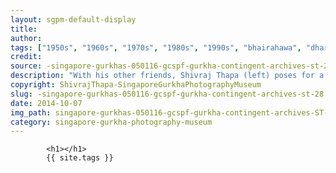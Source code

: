 ```yaml
---
layout: sgpm-default-display
title: 
author: 
tags: ["1950s", "1960s", "1970s", "1980s", "1990s", "bhairahawa", "dharan", "gurkhas", "kathmandu", "nepal", "pokhara", "singapore", "singapore gurkha archive", "singapore gurkha old photographs", "singapore gurkha photography museum", "singapore gurkhas"]
credit: 
source: -singapore-gurkhas-050116-gcspf-gurkha-contingent-archives-st-28
description: "With his other friends, Shivraj Thapa (left) poses for a photograph after the completion of his recruit training at Sungai Petani. Date: 1965."
copyright: ShivrajThapa-SingaporeGurkhaPhotographyMuseum
slug: -singapore-gurkhas-050116-gcspf-gurkha-contingent-archives-st-28
date: 2014-10-07
img_path: singapore-gurkhas-050116-gcspf-gurkha-contingent-archives-ST-28.jpg
category: singapore-gurkha-photography-museum
---
```

	 		

	 		<h1></h1>
	 		{{ site.tags }}
	 		
